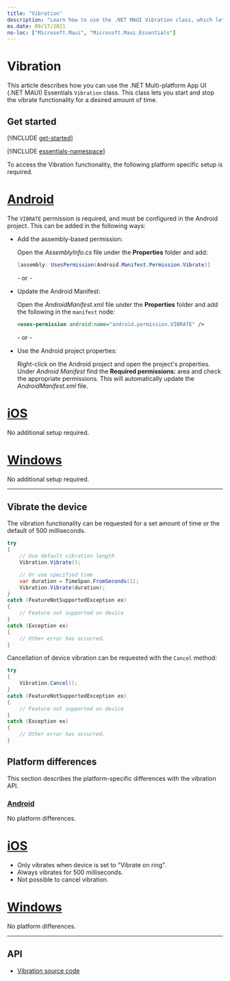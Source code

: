 ```yaml
---
title: "Vibration"
description: "Learn how to use the .NET MAUI Vibration class, which lets you start and stop the vibrate functionality for a desired amount of time."
ms.date: 09/17/2021
no-loc: ["Microsoft.Maui", "Microsoft.Maui.Essentials"]
---
```


# Vibration

This article describes how you can use the .NET Multi-platform App UI (.NET MAUI) Essentials `Vibration` class. This class lets you start and stop the vibrate functionality for a desired amount of time.

## Get started

[!INCLUDE [get-started](../includes/get-started.md)]

[!INCLUDE [essentials-namespace](../includes/essentials-namespace.md)]

To access the Vibration functionality, the following platform specific setup is required.

<!-- markdownlint-disable MD025 -->
# [Android](#tab/android)

The `VIBRATE` permission is required, and must be configured in the Android project. This can be added in the following ways:

- Add the assembly-based permission:

  Open the _AssemblyInfo.cs_ file under the **Properties** folder and add:

  ```csharp
  [assembly: UsesPermission(Android.Manifest.Permission.Vibrate)]
  ```

  \- or -

- Update the Android Manifest:

  Open the _AndroidManifest.xml_ file under the **Properties** folder and add the following in the `manifest` node:

  ```xml
  <uses-permission android:name="android.permission.VIBRATE" />
  ```

  \- or -

- Use the Android project properties:

  Right-click on the Android project and open the project's properties. Under _Android Manifest_ find the **Required permissions:** area and check the appropriate permissions. This will automatically update the _AndroidManifest.xml_ file.

# [iOS](#tab/ios)

No additional setup required.

# [Windows](#tab/windows)

No additional setup required.

-----

## Vibrate the device

The vibration functionality can be requested for a set amount of time or the default of 500 milliseconds.

```csharp
try
{
    // Use default vibration length
    Vibration.Vibrate();

    // Or use specified time
    var duration = TimeSpan.FromSeconds(1);
    Vibration.Vibrate(duration);
}
catch (FeatureNotSupportedException ex)
{
    // Feature not supported on device
}
catch (Exception ex)
{
    // Other error has occurred.
}
```

Cancellation of device vibration can be requested with the `Cancel` method:

```csharp
try
{
    Vibration.Cancel();
}
catch (FeatureNotSupportedException ex)
{
    // Feature not supported on device
}
catch (Exception ex)
{
    // Other error has occurred.
}
```

## Platform differences

This section describes the platform-specific differences with the vibration API.

<!-- markdownlint-disable MD025 -->
<!-- markdownlint-disable MD024 -->
### [Android](#tab/android)

No platform differences.

# [iOS](#tab/ios)

- Only vibrates when device is set to "Vibrate on ring".
- Always vibrates for 500 milliseconds.
- Not possible to cancel vibration.

# [Windows](#tab/windows)

No platform differences.

-----
<!-- markdownlint-enable MD024 -->
<!-- markdownlint-enable MD025 -->

## API

- [Vibration source code](https://github.com/dotnet/maui/tree/main/src/Essentials/src/Vibration)
<!-- - [Vibration API documentation](xref:Microsoft.Maui.Essentials.Vibration)-->
